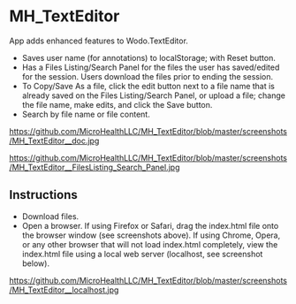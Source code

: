 # MH_TextEditor
App adds enhanced features to Wodo.TextEditor.
- Saves user name (for annotations) to localStorage; with Reset button.
- Has a Files Listing/Search Panel for the files the user has saved/edited for the session.
  Users download the files prior to ending the session.
- To Copy/Save As a file, click the edit button next to a file name that is already saved on the Files Listing/Search Panel,
  or upload a file; change the file name, make edits, and click the Save button.
- Search by file name or file content.

https://github.com/MicroHealthLLC/MH_TextEditor/blob/master/screenshots/MH_TextEditor__doc.jpg

https://github.com/MicroHealthLLC/MH_TextEditor/blob/master/screenshots/MH_TextEditor__FilesListing_Search_Panel.jpg

## Instructions
- Download files.
- Open a browser.
  If using Firefox or Safari, drag the index.html file onto the browser window (see screenshots above).
  If using Chrome, Opera, or any other browser that will not load index.html completely, 
     view the index.html file using a local web server (localhost, see screenshot below).
     
https://github.com/MicroHealthLLC/MH_TextEditor/blob/master/screenshots/MH_TextEditor__localhost.jpg

